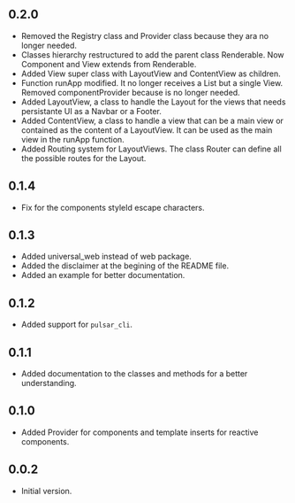 ## 0.2.0
- Removed the Registry class and Provider class because they ara no longer needed.
- Classes hierarchy restructured to add the parent class Renderable. Now Component and View extends from Renderable.
- Added View super class with LayoutView and ContentView as children.
- Function runApp modified. It no longer receives a List<Component> but a single View. Removed componentProvider because is no longer needed.
- Added LayoutView, a class to handle the Layout for the views that needs persistante UI as a Navbar or a Footer.
- Added ContentView, a class to handle a view that can be a main view or contained as the content of a LayoutView. It can be used as the main view in the runApp function.
- Added Routing system for LayoutViews. The class Router can define all the possible routes for the Layout.


## 0.1.4
- Fix for the components styleId escape characters.

## 0.1.3
- Added universal_web instead of web package.
- Added the disclaimer at the begining of the README file.
- Added an example for better documentation.

## 0.1.2
- Added support for `pulsar_cli`.

## 0.1.1
- Added documentation to the classes and methods for a better understanding.

## 0.1.0
- Added Provider for components and template inserts for reactive components.

## 0.0.2

- Initial version.
